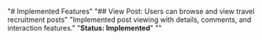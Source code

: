 "# Implemented Features" 
"## View Post: Users can browse and view travel recruitment posts" 
"Implemented post viewing with details, comments, and interaction features." 
"**Status: Implemented**" 
"" 
